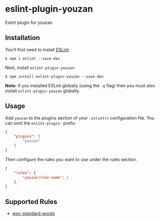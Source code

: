 # eslint-plugin-youzan

Eslint plugin for youzan

## Installation

You'll first need to install [ESLint](http://eslint.org):

```
$ npm i eslint --save-dev
```

Next, install `eslint-plugin-youzan`:

```
$ npm install eslint-plugin-youzan --save-dev
```

**Note:** If you installed ESLint globally (using the `-g` flag) then you must also install `eslint-plugin-youzan` globally.

## Usage

Add `youzan` to the plugins section of your `.eslintrc` configuration file. You can omit the `eslint-plugin-` prefix:

```json
{
    "plugins": [
        "youzan"
    ]
}
```


Then configure the rules you want to use under the rules section.

```json
{
    "rules": {
        "youzan/rule-name": 2
    }
}
```

## Supported Rules

* [wsc-standard-words](./docs/rules/wsc-standard-words.md)





